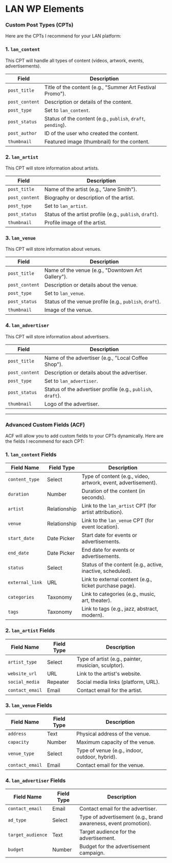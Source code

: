 # LAN WP Elements

### **Custom Post Types (CPTs)**

Here are the CPTs I recommend for your LAN platform:

### **1. `lan_content`**

This CPT will handle all types of content (videos, artwork, events, advertisements).

| Field | Description |
| --- | --- |
| `post_title` | Title of the content (e.g., "Summer Art Festival Promo"). |
| `post_content` | Description or details of the content. |
| `post_type` | Set to `lan_content`. |
| `post_status` | Status of the content (e.g., `publish`, `draft`, `pending`). |
| `post_author` | ID of the user who created the content. |
| `thumbnail` | Featured image (thumbnail) for the content. |

### **2. `lan_artist`**

This CPT will store information about artists.

| Field | Description |
| --- | --- |
| `post_title` | Name of the artist (e.g., "Jane Smith"). |
| `post_content` | Biography or description of the artist. |
| `post_type` | Set to `lan_artist`. |
| `post_status` | Status of the artist profile (e.g., `publish`, `draft`). |
| `thumbnail` | Profile image of the artist. |

### **3. `lan_venue`**

This CPT will store information about venues.

| Field | Description |
| --- | --- |
| `post_title` | Name of the venue (e.g., "Downtown Art Gallery"). |
| `post_content` | Description or details about the venue. |
| `post_type` | Set to `lan_venue`. |
| `post_status` | Status of the venue profile (e.g., `publish`, `draft`). |
| `thumbnail` | Image of the venue. |

### **4. `lan_advertiser`**

This CPT will store information about advertisers.

| Field | Description |
| --- | --- |
| `post_title` | Name of the advertiser (e.g., "Local Coffee Shop"). |
| `post_content` | Description or details about the advertiser. |
| `post_type` | Set to `lan_advertiser`. |
| `post_status` | Status of the advertiser profile (e.g., `publish`, `draft`). |
| `thumbnail` | Logo of the advertiser. |

---

### **Advanced Custom Fields (ACF)**

ACF will allow you to add custom fields to your CPTs dynamically. Here are the fields I recommend for each CPT:

### **1. `lan_content` Fields**

| Field Name | Field Type | Description |
| --- | --- | --- |
| `content_type` | Select | Type of content (e.g., video, artwork, event, advertisement). |
| `duration` | Number | Duration of the content (in seconds). |
| `artist` | Relationship | Link to the `lan_artist` CPT (for artist attribution). |
| `venue` | Relationship | Link to the `lan_venue` CPT (for event location). |
| `start_date` | Date Picker | Start date for events or advertisements. |
| `end_date` | Date Picker | End date for events or advertisements. |
| `status` | Select | Status of the content (e.g., active, inactive, scheduled). |
| `external_link` | URL | Link to external content (e.g., ticket purchase page). |
| `categories` | Taxonomy | Link to categories (e.g., music, art, theater). |
| `tags` | Taxonomy | Link to tags (e.g., jazz, abstract, modern). |

### **2. `lan_artist` Fields**

| Field Name | Field Type | Description |
| --- | --- | --- |
| `artist_type` | Select | Type of artist (e.g., painter, musician, sculptor). |
| `website_url` | URL | Link to the artist's website. |
| `social_media` | Repeater | Social media links (platform, URL). |
| `contact_email` | Email | Contact email for the artist. |

### **3. `lan_venue` Fields**

| Field Name | Field Type | Description |
| --- | --- | --- |
| `address` | Text | Physical address of the venue. |
| `capacity` | Number | Maximum capacity of the venue. |
| `venue_type` | Select | Type of venue (e.g., indoor, outdoor, hybrid). |
| `contact_email` | Email | Contact email for the venue. |

### **4. `lan_advertiser` Fields**

| Field Name | Field Type | Description |
| --- | --- | --- |
| `contact_email` | Email | Contact email for the advertiser. |
| `ad_type` | Select | Type of advertisement (e.g., brand awareness, event promotion). |
| `target_audience` | Text | Target audience for the advertisement. |
| `budget` | Number | Budget for the advertisement campaign. |
